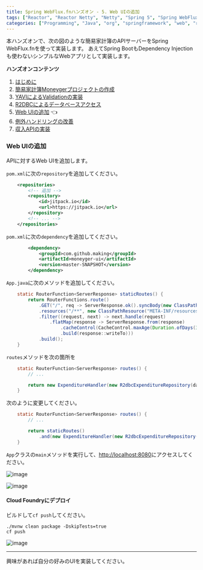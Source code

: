 ```yaml
---
title: Spring WebFlux.fnハンズオン - 5. Web UIの追加
tags: ["Reactor", "Reactor Netty", "Netty", "Spring 5", "Spring WebFlux", "Java", "Cloud Foundry", "Pivotal Web Services", "Pivotal Cloud Foundry"]
categories: ["Programming", "Java", "org", "springframework", "web", "reactive"]
---
```


本ハンズオンで、次の図のような簡易家計簿のAPIサーバーをSpring WebFlux.fnを使って実装します。
あえてSpring BootもDependency Injectionも使わないシンプルなWebアプリとして実装します。

**ハンズオンコンテンツ**

1. [はじめに](/entries/500)
1. [簡易家計簿Moneygerプロジェクトの作成](/entries/501)
1. [YAVIによるValidationの実装](/entries/502)
1. [R2DBCによるデータベースアクセス](/entries/503)
1. [Web UIの追加](/entries/504) 👈
1. [例外ハンドリングの改善](/entries/505)
1. [収入APIの実装](/entries/506)


### Web UIの追加

APIに対するWeb UIを追加します。

`pom.xml`に次の`repository`を追加してください。

```xml
    <repositories>
    	<!-- 追加 -->
        <repository>
            <id>jitpack.io</id>
            <url>https://jitpack.io</url>
        </repository>
        <!-- ... -->
    </repositories>
```

`pom.xml`に次の`dependency`を追加してください。

```xml
        <dependency>
            <groupId>com.github.making</groupId>
            <artifactId>moneyger-ui</artifactId>
            <version>master-SNAPSHOT</version>
        </dependency>
```

`App.java`に次のメソッドを追加してください。

```java
    static RouterFunction<ServerResponse> staticRoutes() {
        return RouterFunctions.route()
            .GET("/", req -> ServerResponse.ok().syncBody(new ClassPathResource("META-INF/resources/index.html")))
            .resources("/**", new ClassPathResource("META-INF/resources/"))
            .filter((request, next) -> next.handle(request)
                .flatMap(response -> ServerResponse.from(response)
                    .cacheControl(CacheControl.maxAge(Duration.ofDays(3)))
                    .build(response::writeTo)))
            .build();
    }
```

`routes`メソッドを次の箇所を

```java
    static RouterFunction<ServerResponse> routes() {
        // ...

        return new ExpenditureHandler(new R2dbcExpenditureRepository(databaseClient, transactionalOperator)).routes();
    }
```

次のように変更してください。

```java
    static RouterFunction<ServerResponse> routes() {
        // ...

        return staticRoutes()
            .and(new ExpenditureHandler(new R2dbcExpenditureRepository(databaseClient, transactionalOperator)).routes());
    }
```

`App`クラスの`main`メソッドを実行して、[http://localhost:8080](http://localhost:8080)にアクセスしてください。

![image](https://user-images.githubusercontent.com/106908/58406424-8b34dc80-80a4-11e9-932d-1bcfd032a2f6.png)

![image](https://user-images.githubusercontent.com/106908/58406492-ad2e5f00-80a4-11e9-85c4-6a9452dd4589.png)


#### Cloud Foundryにデプロイ

ビルドして`cf push`してください。

```
./mvnw clean package -DskipTests=true
cf push
```

![image](https://user-images.githubusercontent.com/106908/58406552-d2bb6880-80a4-11e9-8edf-e22d6015ebef.png)

---

興味があれば自分の好みのUIを実装してください。
